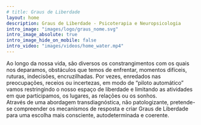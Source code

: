 ```yaml
---
# title: Graus de Liberdade
layout: home
description: Graus de Liberdade - Psicoterapia e Neuropsicologia
intro_image: "images/logo/graus_nome.svg"
intro_image_absolute: true
intro_image_hide_on_mobile: false
intro_video: "images/videos/home_water.mp4"
---
```


<!-- # Graus de Liberdade -->

Ao longo da nossa vida,​ são diversos os constrangimentos com os quais nos deparamos, obstáculos que temos de enfrentar, momentos difíceis, ruturas, indecisões, encruzilhadas. Por vezes​, ​enredados nas preocupações, receios ou incertezas, em modo de “piloto automático” vamos restringindo o nosso espaço de liberdade e limitando as atividades em que participamos, os lugares, as relações ou os sonhos.<br>Através de uma abordagem transdiagnóstica, não patologizante, pretende-se compreender os mecanismos de resposta e criar Graus de Liberdade para uma escolha mais consciente, autodeterminada e coerente.
